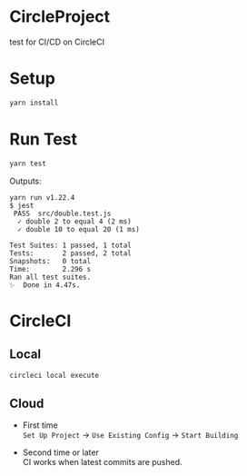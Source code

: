 # CircleProject
test for CI/CD on CircleCI

# Setup
```bash
yarn install
```

# Run Test
```bash
yarn test
```

Outputs:
```
yarn run v1.22.4
$ jest
 PASS  src/double.test.js
  ✓ double 2 to equal 4 (2 ms)
  ✓ double 10 to equal 20 (1 ms)

Test Suites: 1 passed, 1 total
Tests:       2 passed, 2 total
Snapshots:   0 total
Time:        2.296 s
Ran all test suites.
✨  Done in 4.47s.
```

# CircleCI
## Local

```bash
circleci local execute
```

## Cloud

- First time  
    `Set Up Project` -> `Use Existing Config` -> `Start Building`

- Second time or later  
    CI works when latest commits are pushed.